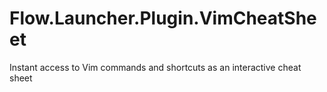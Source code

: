 # Flow.Launcher.Plugin.VimCheatSheet
Instant access to Vim commands and shortcuts as an interactive cheat sheet
